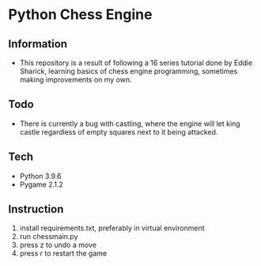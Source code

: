 # Python Chess Engine
## Information

- This repository is a result of following a 16 series tutorial done by Eddie Sharick, learning basics of chess engine programming, sometimes making improvements on my own. 

## Todo
- There is currently a bug with castling, where the engine will let king castle regardless of empty squares next to it being attacked.

## Tech
- Python 3.9.6
- Pygame 2.1.2

## Instruction
1. install requirements.txt, preferably in virtual environment
2. run chessmain.py
3. press z to undo a move
4. press r to restart the game